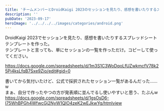 ```yaml
---
title: 'チームメンバーとDroidKaigi 2023のセッションを見たり、感想を書いたりするスプレッドシートのテンプレ'
description: ''
pubDate: '2023-09-17'
heroImage: '../../../../images/categories/android.png'
---
```


DroidKaigi 2023でセッションを見たり、感想を書いたりするスプレッドシートテンプレートを作った。  
テンプレートと言っても、単にセッションの一覧を作っただけ。コピーして使ってください。

https://docs.google.com/spreadsheets/d/1m3S1C3WoDqoLfUZwkmcfV78k25Pi4ksLfqB7Sxe9Zio/edit#gid=0

書いてから気付いたけど、公式で採択されたセッション一覧があるんだった……w  
まぁ、自分で作ったやつの方が発表順に並んでるし使いやすいと思う、たぶんw  
https://docs.google.com/spreadsheets/d/1gsOsD6-I75WhBPGh4WfwcGj2NyW1QIO4zeK2wEJkwYg/htmlview

